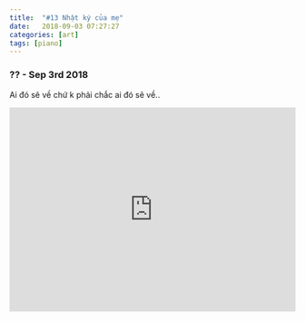 ```yaml
---
title:  "#13 Nhật ký của mẹ"
date:   2018-09-03 07:27:27
categories: [art]
tags: [piano]
---
```


### ?? - Sep 3rd 2018

Ai đó sẽ về chứ k phải chắc ai đó sẽ về..

<iframe style="overflow:hidden; width:100%; height:360px" src="https://www.youtube.com/embed/BM3VszznIGY" frameborder="0" allow="accelerometer; autoplay; clipboard-write; encrypted-media; gyroscope; picture-in-picture" allowfullscreen></iframe>
